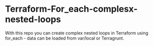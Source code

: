 # Terraform-For_each-complesx-nested-loops
With this repo you can create complex nested loops in Terraform using for_each - data can be loaded from var/local or Terragrunt.
